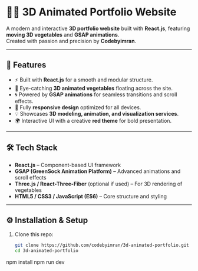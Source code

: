 # 🍅🥬 3D Animated Portfolio Website

A modern and interactive **3D portfolio website** built with **React.js**, featuring **moving 3D vegetables** and **GSAP animations**.  
Created with passion and precision by **Codebyimran**.  

---

## 🚀 Features

- ⚡ Built with **React.js** for a smooth and modular structure.  
- 🎨 Eye-catching **3D animated vegetables** floating across the site.  
- 🌀 Powered by **GSAP animations** for seamless transitions and scroll effects.  
- 📱 Fully **responsive design** optimized for all devices.  
- 💡 Showcases **3D modeling, animation, and visualization services**.  
- 🌍 Interactive UI with a creative **red theme** for bold presentation.  

---

## 🛠️ Tech Stack

- **React.js** – Component-based UI framework  
- **GSAP (GreenSock Animation Platform)** – Advanced animations and scroll effects  
- **Three.js / React-Three-Fiber** (optional if used) – For 3D rendering of vegetables  
- **HTML5 / CSS3 / JavaScript (ES6)** – Core structure and styling  

---

## ⚙️ Installation & Setup

1. Clone this repo:  
   ```bash
   git clone https://github.com/codebyimran/3d-animated-portfolio.git
   cd 3d-animated-portfolio
npm install
npm run dev

